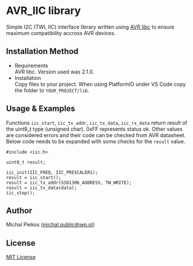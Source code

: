 AVR_IIC library
===============
Simple I2C (TWI, IIC) interface library written using [AVR libc](https://www.nongnu.org/avr-libc/) to ensure maximum compatibility accross AVR devices.

Installation Method
-------------------

* Requirements<br>
  AVR libc. Version used was 2.1.0. 
* Installation<br>
  Copy files to your project. When using PlatformIO under VS Code copy the folder to `YOUR_PROJECT/lib`.

Usage & Examples
----------------

Functions `iic_start`, `iic_tx_addr`, `iic_tx_data`, `iic_rx_data` return result of the uint8_t type (unsigned char). 0xFF represents status ok. Other values are considered errors and their code can be checked from AVR datasheet.<br>
Below code needs to be expanded with some checks for the `result` value.
```
#include <iic.h>

uint8_t result;

iic_init(IIC_FREQ, IIC_PRESCALER1);
result = iic_start();
result = iic_tx_addr(SSD1306_ADDRESS, TW_WRITE);
result = iic_tx_data(data);
iic_stop();
```

Author
------
Michal Piekos (michal.public@wp.pl)

License
-------
[MIT License](LICENSE)
